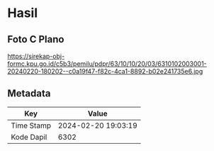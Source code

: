# Hasil

## Foto C Plano

https://sirekap-obj-formc.kpu.go.id/c5b3/pemilu/pdpr/63/10/10/20/03/6310102003001-20240220-180202--c0a19f47-f82c-4ca1-8892-b02e241735e6.jpg


## Metadata

| Key        | Value               |
| ---------- | ------------------- |
| Time Stamp | 2024-02-20 19:03:19 |
| Kode Dapil | 6302                |



